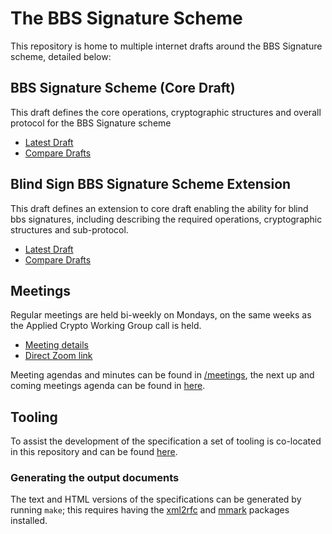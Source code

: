 # The BBS Signature Scheme

This repository is home to multiple internet drafts around the BBS Signature scheme, detailed below:

## BBS Signature Scheme (Core Draft)

This draft defines the core operations, cryptographic structures and overall protocol for the BBS Signature scheme

* [Latest Draft](https://decentralized-identity.github.io/bbs-signature/#go.draft-bbs-signatures.html)
* [Compare Drafts](https://decentralized-identity.github.io/bbs-signature)

## Blind Sign BBS Signature Scheme Extension

This draft defines an extension to core draft enabling the ability for blind bbs signatures, including describing the required operations, cryptographic structures and sub-protocol.

* [Latest Draft](https://decentralized-identity.github.io/bbs-signature/#go.draft-blind-bbs-signatures.html)
* [Compare Drafts](https://decentralized-identity.github.io/bbs-signature)

## Meetings

Regular meetings are held bi-weekly on Mondays, on the same weeks as the Applied Crypto Working Group call is held.

- [Meeting details](https://calendar.google.com/calendar/event?eid=NXJ2Z29jaGJwcTlraXZnbGNxOHZudWc4YXRfMjAyMTEwMDRUMTgwMDAwWiBkZWNlbnRyYWxpemVkLmlkZW50aXR5QG0)
- [Direct Zoom link](https://us02web.zoom.us/j/87409761657?pwd=SXVSUGtVQXUyYzdxbnVvQkNJcXdGQT09)

Meeting agendas and minutes can be found in [/meetings](https://github.com/decentralized-identity/bbs-signature/tree/main/meetings), the next up and coming meetings agenda can be found in [here](agenda.md).

## Tooling

To assist the development of the specification a set of tooling is co-located in this repository and can be found [here](https://github.com/decentralized-identity/bbs-signature/tree/main/tooling).

### Generating the output documents

The text and HTML versions of the specifications can be generated by running `make`; this requires having the [xml2rfc](https://xml2rfc.tools.ietf.org/) and [mmark](https://github.com/mmarkdown/mmark) packages installed.
